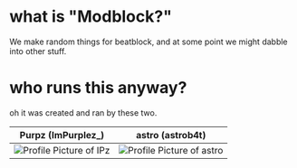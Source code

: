 # what is "Modblock?"

We make random things for beatblock, and at some point we might dabble into other stuff.

# who runs this anyway?
oh it was created and ran by these two.

| Purpz (ImPurplez_) | astro (astrob4t) |
| ------------------ | ---------------- |
| ![Profile Picture of IPz](https://github.com/user-attachments/assets/4d6107f9-8840-4992-835d-38b2deedf93d) | ![Profile Picture of astro](https://github.com/user-attachments/assets/ae63edb0-7caa-46b2-9f42-f093de55de17) |
